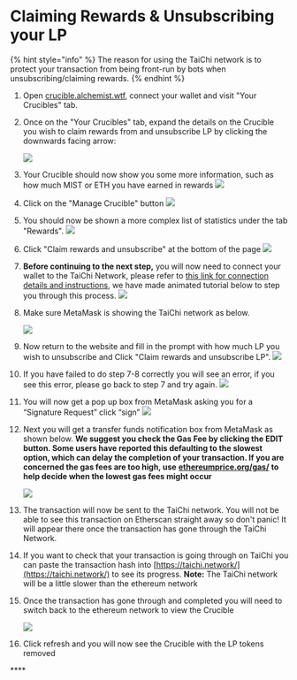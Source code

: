 # Claiming Rewards & Unsubscribing your LP

{% hint style="info" %}
The reason for using the TaiChi network is to protect your transaction from being front-run by bots when unsubscribing/claiming rewards.
{% endhint %}

1. Open [crucible.alchemist.wtf](./), connect your wallet and visit "Your Crucibles" tab.
2. Once on the "Your Crucibles" tab, expand the details on the Crucible you wish to claim rewards from and unsubscribe LP by clicking the downwards facing arrow:

  
   ![](../../.gitbook/assets/screenshot-2021-05-07-at-12.50.58.png) 

3. Your Crucible should now show you some more information, such as how much MIST or ETH you have earned in rewards ![](../../.gitbook/assets/screenshot-2021-05-07-at-12.50.42.png) 
4. Click on the "Manage Crucible" button  ![](../../.gitbook/assets/screenshot-2021-05-07-at-12.51.04.png) 
5. You should now be shown a more complex list of statistics under the tab "Rewards".  ![](../../.gitbook/assets/screenshot-2021-05-07-at-12.51.22.png) 
6. Click "Claim rewards and unsubscribe" at the bottom of the page  ![](../../.gitbook/assets/screenshot-2021-05-07-at-13.05.52.png) 
7. **Before continuing to the next step,** you will now need to connect your wallet to the TaiChi Network, please refer to [this link for connection details and instructions](https://github.com/Taichi-Network/docs/blob/master/sendPriveteTx_tutorial.md), we have made animated tutorial below to step you through this process.  ![](../../.gitbook/assets/taichi-network-add.gif) 
8. Make sure MetaMask is showing the TaiChi network as below.

   ![](https://i.imgur.com/kszVVbq.png)

9. Now return to the website and fill in the prompt with how much LP you wish to unsubscribe and Click "Claim rewards and unsubscribe LP". ![](../../.gitbook/assets/screenshot-2021-05-07-at-13.06.00.png) 
10. If you have failed to do step 7-8 correctly you will see an error, if you see this error, please go back to step 7 and try again.  ![](../../.gitbook/assets/screenshot-2021-05-07-at-13.06.44.png) 
11. You will now get a pop up box from MetaMask asking you for a “Signature Request” click “sign”  ![](../../.gitbook/assets/screenshot-2021-05-07-at-13.11.35.png) 
12. Next you will get a transfer funds notification box from MetaMask as shown below. **We suggest you check the Gas Fee by clicking the EDIT button.  Some users have reported this defaulting to the slowest option, which can delay the completion of your transaction. If you are concerned the gas fees are too high, use** [**ethereumprice.org/gas/**](https://ethereumprice.org/gas/) **to help decide when the lowest gas fees might occur**

    ![](../../.gitbook/assets/screenshot-2021-05-07-at-13.11.44.png) 

13. The transaction will now be sent to the TaiChi network. You will not be able to see this transaction on Etherscan straight away so don't panic! It will appear there once the transaction has gone through the TaiChi Network.
14. If you want to check that your transaction is going through on TaiChi you can paste the transaction hash into [https://taichi.network/](https://taichi.network/) to see its progress.  **Note:** The TaiChi network will be a little slower than the ethereum network
15. Once the transaction has gone through and completed you will need to switch back to the ethereum network to view the Crucible

    ![](https://i.imgur.com/fcPY6Zp.png) 

16. Click refresh and you will now see the Crucible with the LP tokens removed

\*\*\*\*

